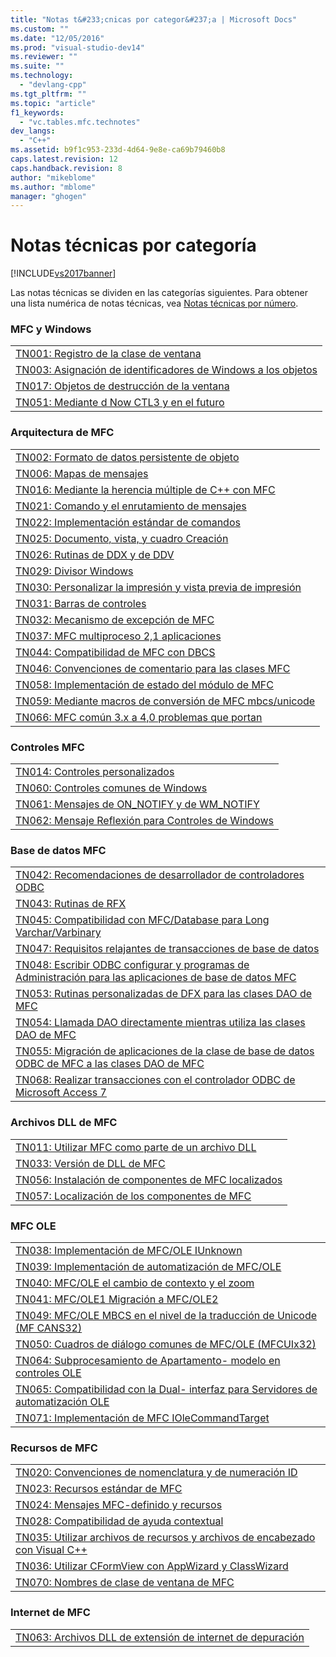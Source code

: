 ```yaml
---
title: "Notas t&#233;cnicas por categor&#237;a | Microsoft Docs"
ms.custom: ""
ms.date: "12/05/2016"
ms.prod: "visual-studio-dev14"
ms.reviewer: ""
ms.suite: ""
ms.technology: 
  - "devlang-cpp"
ms.tgt_pltfrm: ""
ms.topic: "article"
f1_keywords: 
  - "vc.tables.mfc.technotes"
dev_langs: 
  - "C++"
ms.assetid: b9f1c953-233d-4d64-9e8e-ca69b79460b8
caps.latest.revision: 12
caps.handback.revision: 8
author: "mikeblome"
ms.author: "mblome"
manager: "ghogen"
---
```

# Notas t&#233;cnicas por categor&#237;a
[!INCLUDE[vs2017banner](../assembler/inline/includes/vs2017banner.md)]

Las notas técnicas se dividen en las categorías siguientes.  Para obtener una lista numérica de notas técnicas, vea [Notas técnicas por número](../mfc/technical-notes-by-number.md).  
  
### MFC y Windows  
  
||  
|-|  
|[TN001: Registro de la clase de ventana](../mfc/tn001-window-class-registration.md)|  
|[TN003: Asignación de identificadores de Windows a los objetos](../mfc/tn003-mapping-of-windows-handles-to-objects.md)|  
|[TN017: Objetos de destrucción de la ventana](../mfc/tn017-destroying-window-objects.md)|  
|[TN051: Mediante d Now CTL3 y en el futuro](../mfc/tn051-using-ctl3d-now-and-in-the-future.md)|  
  
### Arquitectura de MFC  
  
||  
|-|  
|[TN002: Formato de datos persistente de objeto](../mfc/tn002-persistent-object-data-format.md)|  
|[TN006: Mapas de mensajes](../mfc/tn006-message-maps.md)|  
|[TN016: Mediante la herencia múltiple de C\+\+ con MFC](../mfc/tn016-using-cpp-multiple-inheritance-with-mfc.md)|  
|[TN021: Comando y el enrutamiento de mensajes](../mfc/tn021-command-and-message-routing.md)|  
|[TN022: Implementación estándar de comandos](../mfc/tn022-standard-commands-implementation.md)|  
|[TN025: Documento, vista, y cuadro Creación](../mfc/tn025-document-view-and-frame-creation.md)|  
|[TN026: Rutinas de DDX y de DDV](../mfc/tn026-ddx-and-ddv-routines.md)|  
|[TN029: Divisor Windows](../mfc/tn029-splitter-windows.md)|  
|[TN030: Personalizar la impresión y vista previa de impresión](../mfc/tn030-customizing-printing-and-print-preview.md)|  
|[TN031: Barras de controles](../mfc/tn031-control-bars.md)|  
|[TN032: Mecanismo de excepción de MFC](../mfc/tn032-mfc-exception-mechanism.md)|  
|[TN037: MFC multiproceso 2,1 aplicaciones](../mfc/tn037-multithreaded-mfc-2-1-applications.md)|  
|[TN044: Compatibilidad de MFC con DBCS](../mfc/tn044-mfc-support-for-dbcs.md)|  
|[TN046: Convenciones de comentario para las clases MFC](../mfc/tn046-commenting-conventions-for-the-mfc-classes.md)|  
|[TN058: Implementación de estado del módulo de MFC](../mfc/tn058-mfc-module-state-implementation.md)|  
|[TN059: Mediante macros de conversión de MFC mbcs\/unicode](../mfc/tn059-using-mfc-mbcs-unicode-conversion-macros.md)|  
|[TN066: MFC común 3.x a 4,0 problemas que portan](../mfc/tn066-common-mfc-3-x-to-4-0-porting-issues.md)|  
  
### Controles MFC  
  
||  
|-|  
|[TN014: Controles personalizados](../mfc/tn014-custom-controls.md)|  
|[TN060: Controles comunes de Windows](../mfc/tn060-the-new-windows-common-controls.md)|  
|[TN061: Mensajes de ON\_NOTIFY y de WM\_NOTIFY](../mfc/tn061-on-notify-and-wm-notify-messages.md)|  
|[TN062: Mensaje Reflexión para Controles de Windows](../mfc/tn062-message-reflection-for-windows-controls.md)|  
  
### Base de datos MFC  
  
||  
|-|  
|[TN042: Recomendaciones de desarrollador de controladores ODBC](../mfc/tn042-odbc-driver-developer-recommendations.md)|  
|[TN043: Rutinas de RFX](../mfc/tn043-rfx-routines.md)|  
|[TN045: Compatibilidad con MFC\/Database para Long Varchar\/Varbinary](../mfc/tn045-mfc-database-support-for-long-varchar-varbinary.md)|  
|[TN047: Requisitos relajantes de transacciones de base de datos](../mfc/tn047-relaxing-database-transaction-requirements.md)|  
|[TN048: Escribir ODBC configurar y programas de Administración para las aplicaciones de base de datos MFC](../mfc/tn048-writing-odbc-setup-and-administration-programs.md)|  
|[TN053: Rutinas personalizadas de DFX para las clases DAO de MFC](../mfc/tn053-custom-dfx-routines-for-dao-database-classes.md)|  
|[TN054: Llamada DAO directamente mientras utiliza las clases DAO de MFC](../mfc/tn054-calling-dao-directly-while-using-mfc-dao-classes.md)|  
|[TN055: Migración de aplicaciones de la clase de base de datos ODBC de MFC a las clases DAO de MFC](../mfc/tn055-migrating-mfc-odbc-database-class-applications-to-mfc-dao-classes.md)|  
|[TN068: Realizar transacciones con el controlador ODBC de Microsoft Access 7](../mfc/tn068-performing-transactions-with-the-microsoft-access-7-odbc-driver.md)|  
  
### Archivos DLL de MFC  
  
||  
|-|  
|[TN011: Utilizar MFC como parte de un archivo DLL](../mfc/tn011-using-mfc-as-part-of-a-dll.md)|  
|[TN033: Versión de DLL de MFC](../mfc/tn033-dll-version-of-mfc.md)|  
|[TN056: Instalación de componentes de MFC localizados](../mfc/tn056-installation-of-localized-mfc-components.md)|  
|[TN057: Localización de los componentes de MFC](../mfc/tn057-localization-of-mfc-components.md)|  
  
### MFC OLE  
  
||  
|-|  
|[TN038: Implementación de MFC\/OLE IUnknown](../mfc/tn038-mfc-ole-iunknown-implementation.md)|  
|[TN039: Implementación de automatización de MFC\/OLE](../mfc/tn039-mfc-ole-automation-implementation.md)|  
|[TN040: MFC\/OLE el cambio de contexto y el zoom](../mfc/tn040-mfc-ole-in-place-resizing-and-zooming.md)|  
|[TN041: MFC\/OLE1 Migración a MFC\/OLE2](../mfc/tn041-mfc-ole1-migration-to-mfc-ole-2.md)|  
|[TN049: MFC\/OLE MBCS en el nivel de la traducción de Unicode \(MF CANS32\)](../mfc/tn049-mfc-ole-mbcs-to-unicode-translation-layer-mfcans32.md)|  
|[TN050: Cuadros de diálogo comunes de MFC\/OLE \(MFCUIx32\)](../mfc/tn050-mfc-ole-common-dialogs-mfcuix32.md)|  
|[TN064: Subprocesamiento de Apartamento\- modelo en controles OLE](../mfc/tn064-apartment-model-threading-in-activex-controls.md)|  
|[TN065: Compatibilidad con la Dual\- interfaz para Servidores de automatización OLE](../mfc/tn065-dual-interface-support-for-ole-automation-servers.md)|  
|[TN071: Implementación de MFC IOleCommandTarget](../mfc/tn071-mfc-iolecommandtarget-implementation.md)|  
  
### Recursos de MFC  
  
||  
|-|  
|[TN020: Convenciones de nomenclatura y de numeración ID](../mfc/tn020-id-naming-and-numbering-conventions.md)|  
|[TN023: Recursos estándar de MFC](../mfc/tn023-standard-mfc-resources.md)|  
|[TN024: Mensajes MFC\-definido y recursos](../mfc/tn024-mfc-defined-messages-and-resources.md)|  
|[TN028: Compatibilidad de ayuda contextual](../mfc/tn028-context-sensitive-help-support.md)|  
|[TN035: Utilizar archivos de recursos y archivos de encabezado con Visual C\+\+](../mfc/tn035-using-multiple-resource-files-and-header-files-with-visual-cpp.md)|  
|[TN036: Utilizar CFormView con AppWizard y ClassWizard](../mfc/tn036-using-cformview-with-appwizard-and-classwizard.md)|  
|[TN070: Nombres de clase de ventana de MFC](../mfc/tn070-mfc-window-class-names.md)|  
  
### Internet de MFC  
  
||  
|-|  
|[TN063: Archivos DLL de extensión de internet de depuración](../mfc/tn063-debugging-internet-extension-dlls.md)|